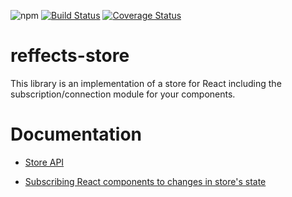 ![npm](https://img.shields.io/npm/v/reffects-store) [![Build Status](https://travis-ci.com/trovit/reffects.svg?branch=master)](https://travis-ci.com/trovit/reffects-store) [![Coverage Status](https://coveralls.io/repos/github/trovit/reffects-store/badge.svg?branch=master)](https://coveralls.io/github/trovit/reffects-store?branch=master)

# reffects-store

This library is an implementation of a store for React including the subscription/connection module for your components.

# Documentation

* [Store API](https://github.com/trovit/reffects-store/blob/master/docs/store_api.md)

* [Subscribing React components to changes in store's state](https://github.com/trovit/reffects-store/blob/master/docs/subscriptions_api.md)
